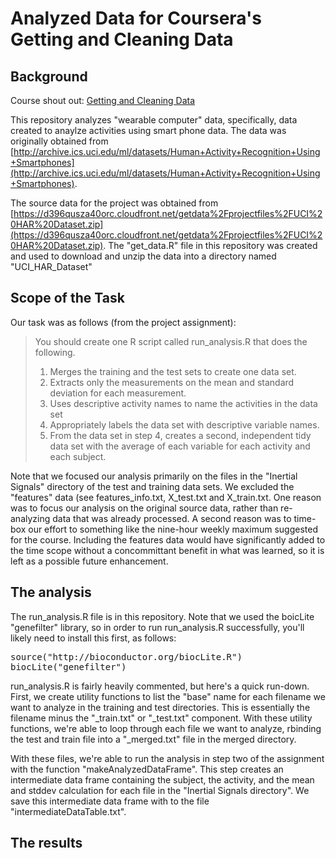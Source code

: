 # Analyzed Data for Coursera's Getting and Cleaning Data

## Background

Course shout out:  [Getting and Cleaning Data](https://www.coursera.org/course/getdata)

This repository analyzes "wearable computer" data, specifically, data created to anaylze
activities using smart phone data.  The data was originally obtained from [http://archive.ics.uci.edu/ml/datasets/Human+Activity+Recognition+Using+Smartphones](http://archive.ics.uci.edu/ml/datasets/Human+Activity+Recognition+Using+Smartphones).

The source data for the project was obtained from [https://d396qusza40orc.cloudfront.net/getdata%2Fprojectfiles%2FUCI%20HAR%20Dataset.zip](https://d396qusza40orc.cloudfront.net/getdata%2Fprojectfiles%2FUCI%20HAR%20Dataset.zip).  The "get_data.R" file in this repository
was created and used to download and unzip the data into a directory named "UCI_HAR_Dataset"

## Scope of the Task

Our task was as follows (from the project assignment):

<blockquote>
You should create one R script called run_analysis.R that does the following. 
<ol>
<li>Merges the training and the test sets to create one data set.</li>
<li>Extracts only the measurements on the mean and standard deviation for each measurement.</li>
<li>Uses descriptive activity names to name the activities in the data set</li>
<li>Appropriately labels the data set with descriptive variable names.</li>
<li>From the data set in step 4, creates a second, independent tidy data set with the average of each variable for each activity and each subject.</li>
</blockquote>

Note that we focused our analysis primarily on the files in the "Inertial Signals" directory
of the test and training data sets.  We excluded the "features" data (see features_info.txt, 
X_test.txt and X_train.txt.  One reason was to focus our analysis on the original
source data, rather than re-analyzing data that was already processed.  A second reason was 
to time-box our effort to something like the nine-hour weekly maximum suggested for the course.
Including the features data would have significantly added to the time scope without a 
concommittant benefit in what was learned, so it is left as a possible future enhancement.

## The analysis

The run_analysis.R file is in this repository.  Note that we used the boicLite "genefilter" 
library, so in order to run run_analysis.R successfully, you'll likely need to install this first, as follows:

<pre>
source("http://bioconductor.org/biocLite.R")
biocLite("genefilter")
</pre>

run_analysis.R is fairly heavily commented, but here's a quick run-down.  First, we create utility functions to list the "base" name for each filename we want to analyze in the training and test directories.  This is essentially the filename minus the "_train.txt" or "_test.txt" component.  With these utility functions, we're able to loop through each file
we want to analyze, rbinding the test and train file into a "_merged.txt" file in the merged
directory.

With these files, we're able to run the analysis in step two of the assignment with the function "makeAnalyzedDataFrame".  This step creates an intermediate
data frame containing the subject, the activity, and the mean and stddev calculation for each file in the "Inertial Signals directory".  We save this intermediate data frame 
with to the file "intermediateDataTable.txt".
## The results